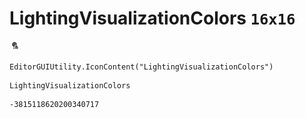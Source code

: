 # LightingVisualizationColors `16x16`
<img src="/img/LightingVisualizationColors.png" width=16 height=16>

``` CSharp
EditorGUIUtility.IconContent("LightingVisualizationColors")
```
```
LightingVisualizationColors
```
```
-3815118620200340717
```
